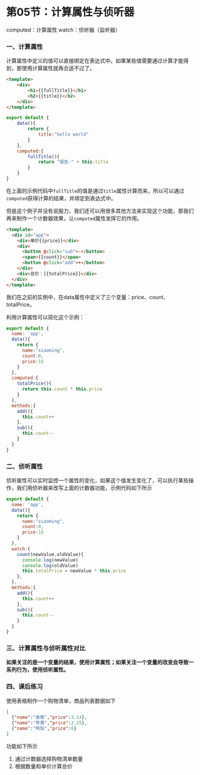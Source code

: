 <!-- 
    el属性
    用来指示vue编译器从什么地方开始解析 vue的语法，可以说是一个占位符。

    data属性
    用来组织从view中抽象出来的属性，可以说将视图的数据抽象出来存放在data中。

    template属性
    用来设置模板，会替换页面元素，包括占位符。

    methods属性
    放置页面中的业务逻辑，js方法一般都放置在methods中

    render属性
    创建真正的Virtual Dom

    computed属性
    保存计算结果    

    watch属性
    watch:function(new,old){}
    监听data中数据的变化
    两个参数，一个返回新值，一个返回旧值，
 -->

# 第05节：计算属性与侦听器



computed：计算属性
watch：侦听器（监听器）


### 一、计算属性

计算属性中定义的值可以直接绑定在表达式中。如果某些值需要通过计算才能得到，那使用计算属性就再合适不过了。

``` html
<template>
    <div>
        <h1>{{fullTitle}}</h1>
        <h2>{{title}}</h2>
    </div>
</template>
```

``` js
export default {
    data(){
        return {
            title:"hello world"
        }
    },
    computed:{
        fullTitle(){
            return "报告-" + this.title
        }
    }
}
```

在上面的示例代码中`fullTitle`的值是通过`title`属性计算而来，所以可以通过`computed`获得计算的结果，并绑定到表达式中。

但是这个例子并没有说服力，我们还可以用很多其他方法来实现这个功能，那我们再来制作一个计数器效果，让`computed`属性发挥它的作用。

``` html
<template>
  <div id="app">
    <div>单价{{price}}</div>
    <div>
      <button @click="sub">-</button>
      <span>{{count}}</span>
      <button @click="add">+</button>
    </div>
    <div>总价：{{totalPrice}}</div>
  </div>
</template>
```

我们在之前的实例中，在data属性中定义了三个变量：price、count、totalPrice。

利用计算属性可以简化这个示例：

``` js
export default {
  name: 'app',
  data(){
    return {
      name:"xiaoming",
      count:0,
      price:15
    }
  },
  computed:{
    totalPrice(){
      return this.count * this.price
    }
  },
  methods:{
    add(){
      this.count++
    },
    sub(){
      this.count--
    }
  }
}
```

### 二、侦听属性

侦听属性可以实时监控一个属性的变化，如果这个值发生变化了，可以执行某些操作，我们用侦听器来改写上面的计数器功能，示例代码如下所示

``` js
export default {
  name: 'app',
  data(){
    return {
      name:"xiaoming",
      count:0,
      price:15
    }
  },
  watch:{
    count(newValue,oldValue){
      console.log(newValue)
      console.log(oldValue)
      this.totalPrice = newValue * this.price
    },
  }, 
  methods:{
    add(){
      this.count++
    },
    sub(){
      this.count--
    }
  }
}

```
### 三、计算属性与侦听属性对比

**如果关注的是一个变量的结果，使用计算属性；如果关注一个变量的改变会导致一系列行为，使用侦听属性。**

### 四、课后练习

使用表格制作一个购物清单，商品列表数据如下

``` json
[
  {"name":"香蕉","price":3.14},
  {"name":"苹果","price":2.25},
  {"name":"鸭梨","price":6}
]
```

功能如下所示

1. 通过计数器选择购物清单数量
2. 根据数量和单价计算总价